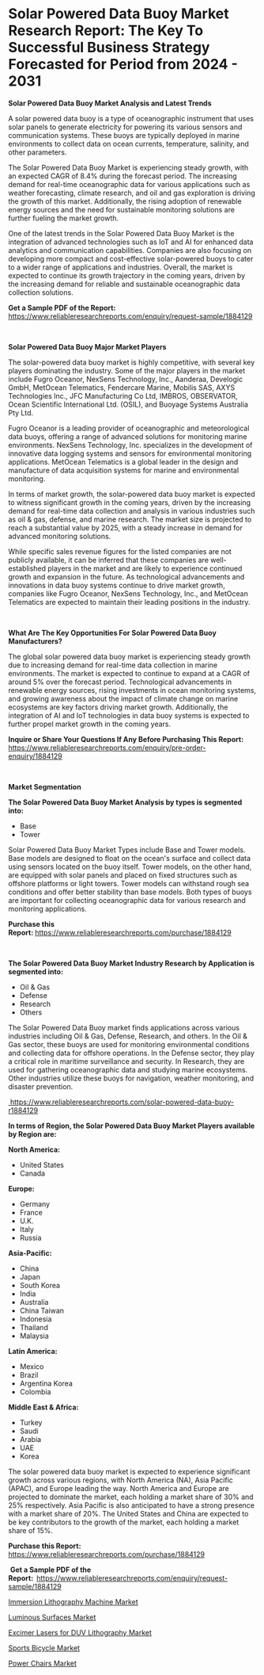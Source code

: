 <p><h1>Solar Powered Data Buoy Market Research Report: The Key To Successful Business Strategy Forecasted for Period from 2024 - 2031</h1></p><p><strong>Solar Powered Data Buoy Market Analysis and Latest Trends</strong></p>
<p><p>A solar powered data buoy is a type of oceanographic instrument that uses solar panels to generate electricity for powering its various sensors and communication systems. These buoys are typically deployed in marine environments to collect data on ocean currents, temperature, salinity, and other parameters.</p><p>The Solar Powered Data Buoy Market is experiencing steady growth, with an expected CAGR of 8.4% during the forecast period. The increasing demand for real-time oceanographic data for various applications such as weather forecasting, climate research, and oil and gas exploration is driving the growth of this market. Additionally, the rising adoption of renewable energy sources and the need for sustainable monitoring solutions are further fueling the market growth.</p><p>One of the latest trends in the Solar Powered Data Buoy Market is the integration of advanced technologies such as IoT and AI for enhanced data analytics and communication capabilities. Companies are also focusing on developing more compact and cost-effective solar-powered buoys to cater to a wider range of applications and industries. Overall, the market is expected to continue its growth trajectory in the coming years, driven by the increasing demand for reliable and sustainable oceanographic data collection solutions.</p></p>
<p><strong>Get a Sample PDF of the Report:&nbsp;</strong> <a href="https://www.reliableresearchreports.com/enquiry/request-sample/1884129">https://www.reliableresearchreports.com/enquiry/request-sample/1884129</a></p>
<p>&nbsp;</p>
<p><strong>Solar Powered Data Buoy Major Market Players</strong></p>
<p><p>The solar-powered data buoy market is highly competitive, with several key players dominating the industry. Some of the major players in the market include Fugro Oceanor, NexSens Technology, Inc., Aanderaa, Develogic GmbH, MetOcean Telematics, Fendercare Marine, Mobilis SAS, AXYS Technologies Inc., JFC Manufacturing Co Ltd, IMBROS, OBSERVATOR, Ocean Scientific International Ltd. (OSIL), and Buoyage Systems Australia Pty Ltd.</p><p>Fugro Oceanor is a leading provider of oceanographic and meteorological data buoys, offering a range of advanced solutions for monitoring marine environments. NexSens Technology, Inc. specializes in the development of innovative data logging systems and sensors for environmental monitoring applications. MetOcean Telematics is a global leader in the design and manufacture of data acquisition systems for marine and environmental monitoring.</p><p>In terms of market growth, the solar-powered data buoy market is expected to witness significant growth in the coming years, driven by the increasing demand for real-time data collection and analysis in various industries such as oil & gas, defense, and marine research. The market size is projected to reach a substantial value by 2025, with a steady increase in demand for advanced monitoring solutions.</p><p>While specific sales revenue figures for the listed companies are not publicly available, it can be inferred that these companies are well-established players in the market and are likely to experience continued growth and expansion in the future. As technological advancements and innovations in data buoy systems continue to drive market growth, companies like Fugro Oceanor, NexSens Technology, Inc., and MetOcean Telematics are expected to maintain their leading positions in the industry.</p></p>
<p>&nbsp;</p>
<p><strong>What Are The Key Opportunities For Solar Powered Data Buoy Manufacturers?</strong></p>
<p><p>The global solar powered data buoy market is experiencing steady growth due to increasing demand for real-time data collection in marine environments. The market is expected to continue to expand at a CAGR of around 5% over the forecast period. Technological advancements in renewable energy sources, rising investments in ocean monitoring systems, and growing awareness about the impact of climate change on marine ecosystems are key factors driving market growth. Additionally, the integration of AI and IoT technologies in data buoy systems is expected to further propel market growth in the coming years.</p></p>
<p><strong>Inquire or Share Your Questions If Any Before Purchasing This Report:</strong> <a href="https://www.reliableresearchreports.com/enquiry/pre-order-enquiry/1884129">https://www.reliableresearchreports.com/enquiry/pre-order-enquiry/1884129</a></p>
<p>&nbsp;</p>
<p><strong>Market Segmentation</strong></p>
<p><strong>The Solar Powered Data Buoy Market Analysis by types is segmented into:</strong></p>
<p><ul><li>Base</li><li>Tower</li></ul></p>
<p><p>Solar Powered Data Buoy Market Types include Base and Tower models. Base models are designed to float on the ocean's surface and collect data using sensors located on the buoy itself. Tower models, on the other hand, are equipped with solar panels and placed on fixed structures such as offshore platforms or light towers. Tower models can withstand rough sea conditions and offer better stability than base models. Both types of buoys are important for collecting oceanographic data for various research and monitoring applications.</p></p>
<p><strong>Purchase this Report:&nbsp;</strong><a href="https://www.reliableresearchreports.com/purchase/1884129">https://www.reliableresearchreports.com/purchase/1884129</a></p>
<p>&nbsp;</p>
<p><strong>The Solar Powered Data Buoy Market Industry Research by Application is segmented into:</strong></p>
<p><ul><li>Oil & Gas</li><li>Defense</li><li>Research</li><li>Others</li></ul></p>
<p><p>The Solar Powered Data Buoy market finds applications across various industries including Oil & Gas, Defense, Research, and others. In the Oil & Gas sector, these buoys are used for monitoring environmental conditions and collecting data for offshore operations. In the Defense sector, they play a critical role in maritime surveillance and security. In Research, they are used for gathering oceanographic data and studying marine ecosystems. Other industries utilize these buoys for navigation, weather monitoring, and disaster prevention.</p></p>
<p><a href="https://www.reliableresearchreports.com/solar-powered-data-buoy-r1884129">&nbsp;https://www.reliableresearchreports.com/solar-powered-data-buoy-r1884129</a></p>
<p><strong>In terms of Region, the Solar Powered Data Buoy Market Players available by Region are:</strong></p>
<p>
    <p> <strong> North America: </strong>
        <ul>
            <li>United States</li>
            <li>Canada</li>
        </ul>
        </p> 
    <p> <strong> Europe: </strong>
        <ul>
            <li>Germany</li>
            <li>France</li>
            <li>U.K.</li>
            <li>Italy</li>
            <li>Russia</li>
        </ul>
        </p> 
    <p> <strong> Asia-Pacific: </strong>
        <ul>
            <li>China</li>
            <li>Japan</li>
            <li>South Korea</li>
            <li>India</li>
            <li>Australia</li>
            <li>China Taiwan</li>
            <li>Indonesia</li>
            <li>Thailand</li>
            <li>Malaysia</li>
        </ul>
        </p> 
    <p> <strong> Latin America: </strong>
        <ul>
            <li>Mexico</li>
            <li>Brazil</li>
            <li>Argentina Korea</li>
            <li>Colombia</li>
        </ul>
        </p> 
    <p> <strong> Middle East & Africa: </strong>
        <ul>
            <li>Turkey</li>
            <li>Saudi</li>
            <li>Arabia</li>
            <li>UAE</li>
            <li>Korea</li>
        </ul>
    </p>
    </p>
<p><p>The solar powered data buoy market is expected to experience significant growth across various regions, with North America (NA), Asia Pacific (APAC), and Europe leading the way. North America and Europe are projected to dominate the market, each holding a market share of 30% and 25% respectively. Asia Pacific is also anticipated to have a strong presence with a market share of 20%. The United States and China are expected to be key contributors to the growth of the market, each holding a market share of 15%.</p></p>
<p><strong>Purchase this Report: </strong><a href="https://www.reliableresearchreports.com/purchase/1884129">https://www.reliableresearchreports.com/purchase/1884129</a></p>
<p>&nbsp;<strong>Get a Sample PDF of the Report:&nbsp;&nbsp;</strong><a href="https://www.reliableresearchreports.com/enquiry/request-sample/1884129">https://www.reliableresearchreports.com/enquiry/request-sample/1884129</a></p>
<p><strong></strong></p>
<p><p><a href="https://github.com/waylose1223/Market-Research-Report-List-2/blob/main/immersion-lithography-machine-market.md">Immersion Lithography Machine Market</a></p><p><a href="https://medium.com/@emma.white454357/luminous-surfaces-market-forecasts-market-trends-and-impact-analysis-2024-2031-843a57065187">Luminous Surfaces Market</a></p><p><a href="https://github.com/sardarp081/Market-Research-Report-List-2/blob/main/excimer-lasers-for-duv-lithography-market.md">Excimer Lasers for DUV Lithography Market</a></p><p><a href="https://medium.com/@amelia.martin5698/global-sports-bicycle-market-size-share-analysis-by-product-type-by-application-by-region-8f5cf98fdca2">Sports Bicycle Market</a></p><p><a href="https://issuu.com/reportprime-2/docs/power-chairs-market-size-2030.pptx">Power Chairs Market</a></p></p>
